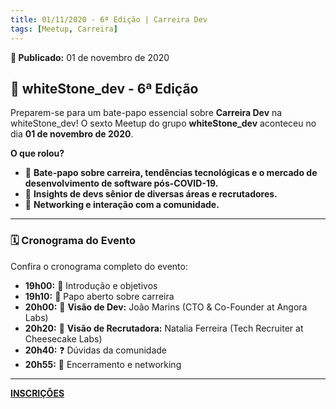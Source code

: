 ```yaml
---
title: 01/11/2020 - 6ª Edição | Carreira Dev
tags: [Meetup, Carreira]
---
```


**📅 Publicado:** 01 de novembro de 2020

## 💪 whiteStone_dev - 6ª Edição

Preparem-se para um bate-papo essencial sobre **Carreira Dev** na whiteStone_dev! O sexto Meetup do grupo **whiteStone_dev** aconteceu no dia **01 de novembro de 2020**.

**O que rolou?**

- 💬 **Bate-papo sobre carreira, tendências tecnológicas e o mercado de desenvolvimento de software pós-COVID-19.**
- 🌟 **Insights de devs sênior de diversas áreas e recrutadores.**
- 🤝 **Networking e interação com a comunidade.**

---

### 🗓️ Cronograma do Evento

Confira o cronograma completo do evento:

- **19h00:** 🚪 Introdução e objetivos
- **19h10:** 💬 Papo aberto sobre carreira
- **20h00:** 🌟 **Visão de Dev:** João Marins (CTO & Co-Founder at Angora Labs)
- **20h20:** 🌟 **Visão de Recrutadora:** Natalia Ferreira (Tech Recruiter at Cheesecake Labs)
- **20h40:** ❓ Dúvidas da comunidade
- **20h55:** 📅 Encerramento e networking

---

[**INSCRIÇÕES**](https://www.sympla.com.br/whitestone-dev---6-edicao--carreira-dev__1016123)

